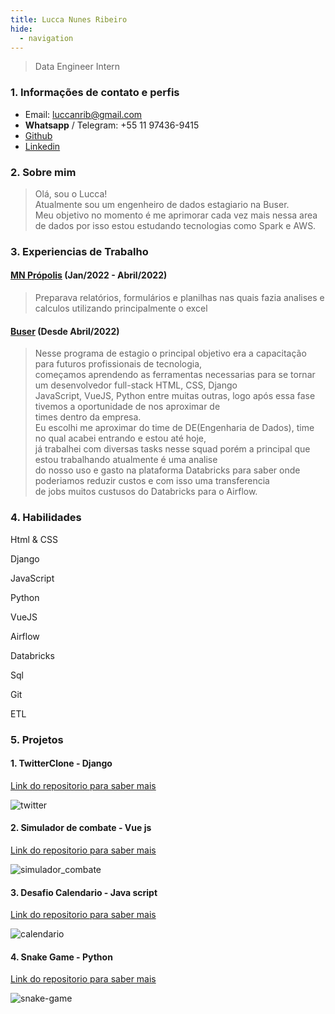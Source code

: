 ```yaml
---
title: Lucca Nunes Ribeiro
hide:
  - navigation
---
```


> Data Engineer Intern

### 1. Informações de contato e perfis

* Email: luccanrib@gmail.com
* **Whatsapp** / Telegram: +55 11 97436-9415
* [Github](https://github.com/luccaribeiro)
* [Linkedin](https://www.linkedin.com/in/luccanunesribeiro/)


### 2. Sobre mim
>Olá, sou o Lucca!<br>
>Atualmente sou um engenheiro de dados estagiario na Buser.<br>
>Meu objetivo no momento é me aprimorar cada vez mais nessa area de dados por isso estou estudando tecnologias como Spark e AWS.


### 3. Experiencias de Trabalho

#### [MN Própolis](https://mnpropolis.com.br/) (Jan/2022 - Abril/2022)
> Preparava relatórios, formulários e planilhas nas quais fazia analises e calculos utilizando principalmente o excel

#### [Buser](https://buser.com.br) (Desde Abril/2022)
> Nesse programa de estagio o principal objetivo era a capacitação para futuros profissionais de tecnologia, <br>
> começamos aprendendo as ferramentas necessarias para se tornar um desenvolvedor full-stack HTML, CSS, Django <br>
> JavaScript, VueJS, Python entre muitas outras, logo após essa fase tivemos a oportunidade de nos aproximar de <br>
> times dentro da empresa. <br>
> Eu escolhi me aproximar do time de DE(Engenharia de Dados), time no qual acabei entrando e estou até hoje, <br>
> já trabalhei com diversas tasks nesse squad porém a principal que estou trabalhando atualmente é uma analise <br>
> do nosso uso e gasto na plataforma Databricks para saber onde poderiamos reduzir custos e com isso uma transferencia<br>
> de jobs muitos custusos do Databricks para o Airflow.

### 4. Habilidades

Html & CSS

Django

JavaScript

Python

VueJS

Airflow

Databricks

Sql

Git

ETL

### 5. Projetos

#### 1. TwitterClone - Django
<a href="https://github.com/luccaribeiro/Twitter-Clone">Link do repositorio para saber mais</a>

![twitter](https://user-images.githubusercontent.com/104439599/215157069-4871f2dc-557a-450e-91dc-692d0b03ceef.jpeg)
#### 2. Simulador de combate - Vue js
<a href="https://github.com/luccaribeiro/simulador-batalha">Link do repositorio para saber mais</a>

![simulador_combate](https://user-images.githubusercontent.com/104439599/215160423-5efbdfb6-3c0b-4876-995f-2a36017ab45e.png)
#### 3. Desafio Calendario - Java script
<a href="https://github.com/luccaribeiro/Desafio-Calendario">Link do repositorio para saber mais</a>

![calendario](https://user-images.githubusercontent.com/104439599/215160454-2f8504b4-993f-4c81-a18d-c55a24295557.png)
#### 4. Snake Game - Python
<a href="https://github.com/luccaribeiro/Snake-game">Link do repositorio para saber mais</a>

![snake-game](https://user-images.githubusercontent.com/104439599/215160503-9ab19abd-8095-454b-9fd1-6df7d691c8f6.png)


